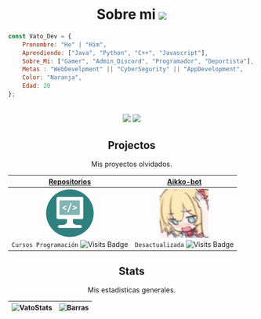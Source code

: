 
<h1 align="center">Sobre mi  <img src='https://avatars.githubusercontent.com/u/73704763?s=96&v=4' align="center" width="5%">
</h1>

```javascript
const Vato_Dev = {
    Pronombre: "He" | "Him",
    Aprendiendo: ["Java", "Python", "C++", "Javascript"],
    Sobre_Mi: ["Gamer", "Admin_Discord", "Programador", "Deportista"],
    Metas : "WebDevelpment" || "CyberSegurity" || "AppDevelopment",
    Color: "Naranja",
    Edad: 20
};
```
<h2 align="center"><img src="https://komarev.com/ghpvc/?username=ElVatoEste&color=orange"> <img src="https://img.shields.io/github/followers/ElVatoEste?label=Follow&style=social"> </h2>

<h2 align="center">Projectos</h2>
<p align="center">Mis proyectos olvidados.</p>

    
| <a href="https://github.com/ElVatoEste/Repositorios" target="_blank">**Repositorios**</a> | <a href="https://github.com/ElVatoEste/Aikko-bot" target="_blank">**Aikko-bot**</a> | 
| :---: | :---: |
<img align='center' src='https://github.com/ElVatoEste/ElVatoEste/blob/main/sprites/repositorios.png' width="100px"  height='100px'> | <img align='center' width="100px" src='https://raw.githubusercontent.com/ElVatoEste/ElVatoEste/main/sprites/AikkoIcon.png' width="300px" >| 
| <p1 align="center"> `Cursos Programación`</p1> ![Visits Badge](https://badges.pufler.dev/visits/ElVatoEste/Repositorios) | <p1 align="center"> `Desactualizada`</p1> ![Visits Badge](https://badges.pufler.dev/visits/ElVatoEste/Aikko-bot) |
    
<h2 align="center">Stats</h2>
<p align="center">Mis estadisticas generales.</p>

| ![VatoStats](https://github-readme-stats.vercel.app/api?username=ElVatoEste&show_icons=true&hide=contribs,prs&cache_seconds=86400&theme=darcula) | ![Barras](https://github-readme-stats.vercel.app/api/top-langs/?username=ElVatoEste)| 
| :---: | :---: |


